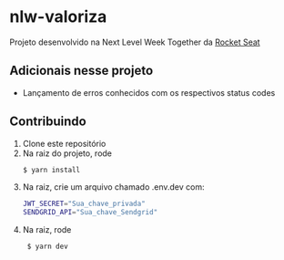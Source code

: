 # nlw-valoriza
Projeto desenvolvido na Next Level Week Together da [Rocket Seat](https://rocketseat.com.br/)

## Adicionais nesse projeto
 - Lançamento de erros conhecidos com os respectivos status codes

## Contribuindo
 1. Clone este repositório
 2. Na raiz do projeto, rode 
     ```sh 
     $ yarn install 
    ```
 1. Na raiz, crie um arquivo chamado .env.dev com:
     ```sh
     JWT_SECRET="Sua_chave_privada"
     SENDGRID_API="Sua_chave_Sendgrid"
     ```
 1. Na raiz, rode
    ```sh 
     $ yarn dev 
    ```
